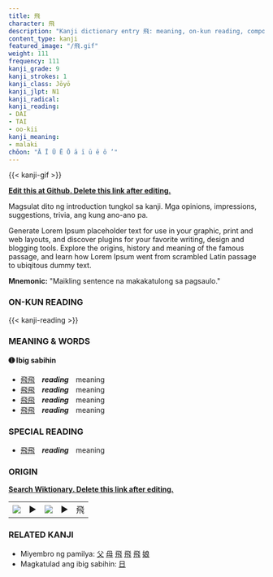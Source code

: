 ```yaml
---
title: 飛
character: 飛
description: "Kanji dictionary entry 飛: meaning, on-kun reading, compounds, origin, related kanji"
content_type: kanji
featured_image: "/飛.gif"
weight: 111
frequency: 111
kanji_grade: 9
kanji_strokes: 1
kanji_class: Jōyō
kanji_jlpt: N1
kanji_radical: 
kanji_reading: 
- DAI
- TAI
- oo-kii
kanji_meaning:
- malaki
chōon: "Ā Ī Ū Ē Ō ā ī ū ē ō ’"
---
```

[//]: # (Don't edit the line below. Kanji animated GIF code is automatically generated.)
{{< kanji-gif >}}

[//]: # (Edit below this line.)

**[Edit this at Github. Delete this link after editing.](https://github.com/tim0g/tim/tree/main/content/kanji/飛/index.md)**

Magsulat dito ng introduction tungkol sa kanji. Mga opinions, impressions, suggestions, trivia, ang kung ano-ano pa.

Generate Lorem Ipsum placeholder text for use in your graphic, print and web layouts, and discover plugins for your favorite writing, design and blogging tools. Explore the origins, history and meaning of the famous passage, and learn how Lorem Ipsum went from scrambled Latin passage to ubiqitous dummy text.
 
**Mnemonic:** "Maikling sentence na makakatulong sa pagsaulo."

### ON-KUN READING

[//]: # (Don't edit the line below. ON-KUN READING code is automatically generated.)
{{< kanji-reading >}}

### MEANING & WORDS

#### ➊ **Ibig sabihin**
  - [飛](../飛)[飛](../飛)　***reading***　meaning
  - [飛](../飛)[飛](../飛)　***reading***　meaning
  - [飛](../飛)[飛](../飛)　***reading***　meaning
  - [飛](../飛)[飛](../飛)　***reading***　meaning

### SPECIAL READING
  - [飛](../飛)[飛](../飛)　***reading***　meaning

### ORIGIN

**[Search Wiktionary. Delete this link after editing.](https://wiktionary.org/wiki/飛)**
<table class="kanji-table"><tr><td>
<img src="60px-飛-bronze.svg.png">
</td><td>▶</td><td>
<img src="60px-飛-oracle.svg.png">
</td><td>▶</td>
<td class="kanji-origin">飛</td>
</tr></table>

### RELATED KANJI
- Miyembro ng pamilya: [父](../父) [母](../母) [飛](../飛) [飛](../飛) [飛](../飛) [娘](../娘)
- Magkatulad ang ibig sabihin: [日](../日)
